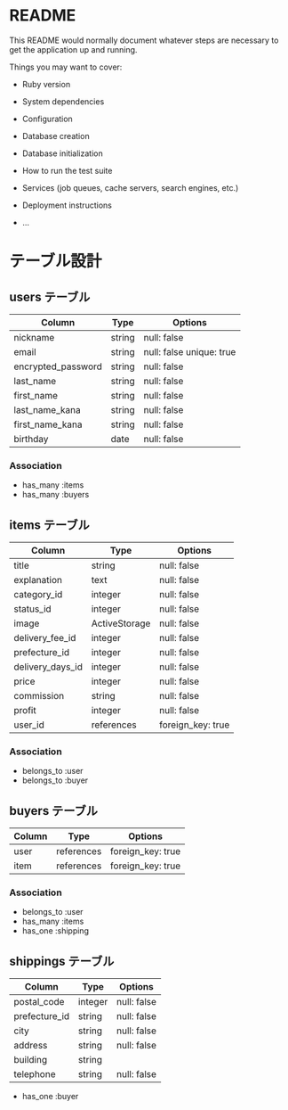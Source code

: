 # README

This README would normally document whatever steps are necessary to get the
application up and running.

Things you may want to cover:

* Ruby version

* System dependencies

* Configuration

* Database creation

* Database initialization

* How to run the test suite

* Services (job queues, cache servers, search engines, etc.)

* Deployment instructions

* ...
# テーブル設計

## users テーブル

| Column             | Type   | Options                  |
| ------------------ | ------ | ------------------------ |
| nickname           | string | null: false              |
| email              | string | null: false unique: true |
| encrypted_password | string | null: false              |
| last_name          | string | null: false              |
| first_name         | string | null: false              |
| last_name_kana     | string | null: false              |
| first_name_kana    | string | null: false              |
| birthday           | date   | null: false              |

### Association

- has_many :items
- has_many :buyers

## items テーブル

| Column           | Type          | Options           |
| ---------------- | ------------- | ----------------- |
| title            | string        | null: false       |
| explanation      | text          | null: false       |
| category_id      | integer       | null: false       |
| status_id        | integer       | null: false       |
| image            | ActiveStorage | null: false       |
| delivery_fee_id  | integer       | null: false       |
| prefecture_id    | integer       | null: false       |
| delivery_days_id | integer       | null: false       |
| price            | integer       | null: false       |
| commission       | string        | null: false       |
| profit           | integer       | null: false       |
| user_id          | references    | foreign_key: true |


### Association
- belongs_to :user
- belongs_to :buyer

## buyers テーブル

| Column    | Type       | Options            |
| --------- | ---------- | --------------------- |
| user      | references | foreign_key: true  |
| item      | references | foreign_key: true  |

### Association

- belongs_to :user
- has_many :items
- has_one :shipping

## shippings テーブル

| Column        | Type    | Options      |
| ------------- | ------- | ------------ |
| postal_code   | integer | null: false  |
| prefecture_id | string  | null: false  |
| city          | string  | null: false  |
| address       | string  | null: false  |
| building      | string  |              |
| telephone     | string | null: false  |

- has_one :buyer